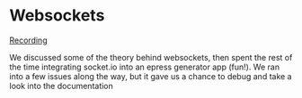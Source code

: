 # Websockets

[Recording](https://us02web.zoom.us/rec/share/-hrHGDrGjbdNNcVPEQ0kgh389h0nU0iw0rIimsg3-xDLeN5m1bhUHsGhldcb58My.F5BXdeFShDqN3-fG)

We discussed some of the theory behind websockets, then spent the rest of the time integrating socket.io into an epress generator app (fun!). We ran into a few issues along the way, but it gave us a chance to debug and take a look into the documentation
